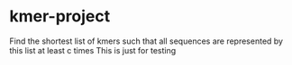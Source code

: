 # kmer-project
Find the shortest list of kmers such that all sequences are represented by this list at least c times
This is just for testing
